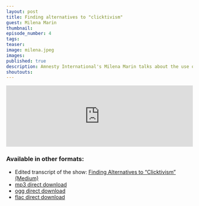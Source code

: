 ```yaml
---
layout: post
title: Finding alternatives to "clicktivism"
guest: Milena Marin
thumbnail:
episode_number: 4
tags:
teaser:
image: milena.jpeg
images:
published: true
description: Amnesty International's Milena Marin talks about the use of “microtasking” to document human rights abuses.
shoutouts:
---
```


<iframe width="100%" height="166" scrolling="no" frameborder="no" src="https://w.soundcloud.com/player/?url=https%3A//api.soundcloud.com/tracks/243081444&amp;color=ff5500&amp;auto_play=false&amp;hide_related=false&amp;show_comments=true&amp;show_user=true&amp;show_reposts=false"></iframe>

### Available in other formats:
  * Edited transcript of the show: [Finding Alternatives to “Clicktivism” (Medium)](https://medium.com/@drewwilson/finding-alternatives-to-clicktivism-316f16670787)
  * [mp3 direct download](/assets/audio/milena_alt_click.mp3)
  * [ogg direct download](/assets/audio/milena_alt_click.ogg)
  * [flac direct download](/assets/audio/milena_alt_click.flac)

